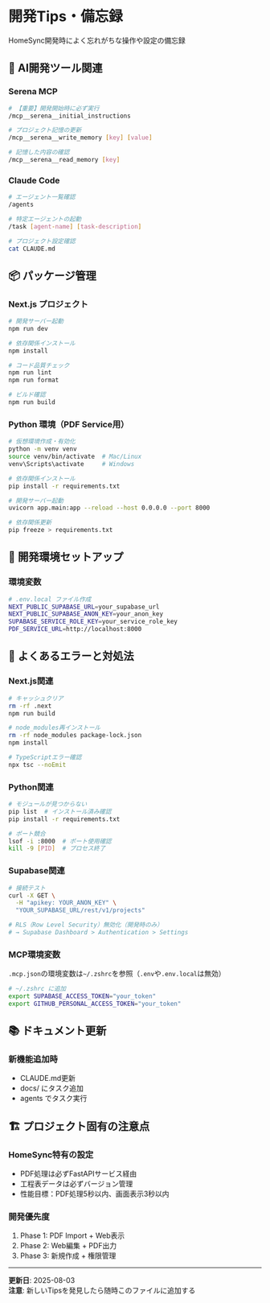 # 開発Tips・備忘録

HomeSync開発時によく忘れがちな操作や設定の備忘録

## 🤖 AI開発ツール関連

### Serena MCP

```bash
# 【重要】開発開始時に必ず実行
/mcp__serena__initial_instructions

# プロジェクト記憶の更新
/mcp__serena__write_memory [key] [value]

# 記憶した内容の確認
/mcp__serena__read_memory [key]
```

### Claude Code

```bash
# エージェント一覧確認
/agents

# 特定エージェントの起動
/task [agent-name] [task-description]

# プロジェクト設定確認
cat CLAUDE.md
```

## 📦 パッケージ管理

### Next.js プロジェクト

```bash
# 開発サーバー起動
npm run dev

# 依存関係インストール
npm install

# コード品質チェック
npm run lint
npm run format

# ビルド確認
npm run build
```

### Python 環境（PDF Service用）

```bash
# 仮想環境作成・有効化
python -m venv venv
source venv/bin/activate  # Mac/Linux
venv\Scripts\activate     # Windows

# 依存関係インストール
pip install -r requirements.txt

# 開発サーバー起動
uvicorn app.main:app --reload --host 0.0.0.0 --port 8000

# 依存関係更新
pip freeze > requirements.txt
```

## 🔧 開発環境セットアップ

### 環境変数

```bash
# .env.local ファイル作成
NEXT_PUBLIC_SUPABASE_URL=your_supabase_url
NEXT_PUBLIC_SUPABASE_ANON_KEY=your_anon_key
SUPABASE_SERVICE_ROLE_KEY=your_service_role_key
PDF_SERVICE_URL=http://localhost:8000
```

## 🐛 よくあるエラーと対処法

### Next.js関連

```bash
# キャッシュクリア
rm -rf .next
npm run build

# node_modules再インストール
rm -rf node_modules package-lock.json
npm install

# TypeScriptエラー確認
npx tsc --noEmit
```

### Python関連

```bash
# モジュールが見つからない
pip list  # インストール済み確認
pip install -r requirements.txt

# ポート競合
lsof -i :8000  # ポート使用確認
kill -9 [PID]  # プロセス終了
```

### Supabase関連

```bash
# 接続テスト
curl -X GET \
  -H "apikey: YOUR_ANON_KEY" \
  "YOUR_SUPABASE_URL/rest/v1/projects"

# RLS（Row Level Security）無効化（開発時のみ）
# → Supabase Dashboard > Authentication > Settings
```

### MCP環境変数

`.mcp.json`の環境変数は`~/.zshrc`を参照（`.env`や`.env.local`は無効）

```bash
# ~/.zshrc に追加
export SUPABASE_ACCESS_TOKEN="your_token"
export GITHUB_PERSONAL_ACCESS_TOKEN="your_token"
```

## 📚 ドキュメント更新

### 新機能追加時

- CLAUDE.md更新
- docs/ にタスク追加
- agents でタスク実行

## 🏗️ プロジェクト固有の注意点

### HomeSync特有の設定

- PDF処理は必ずFastAPIサービス経由
- 工程表データは必ずバージョン管理
- 性能目標：PDF処理5秒以内、画面表示3秒以内

### 開発優先度

1. Phase 1: PDF Import + Web表示
2. Phase 2: Web編集 + PDF出力
3. Phase 3: 新規作成 + 権限管理

---

**更新日**: 2025-08-03  
**注意**: 新しいTipsを発見したら随時このファイルに追加する
